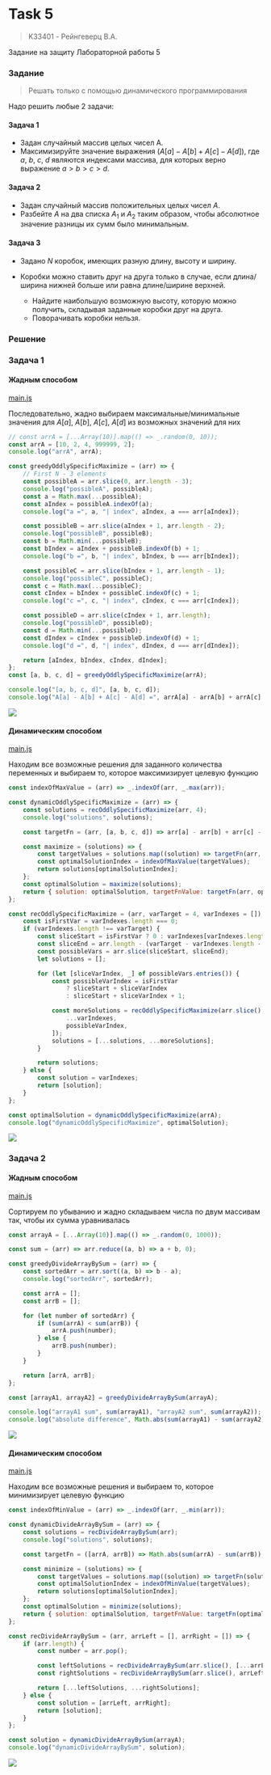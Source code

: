 # Task 5
> K33401 - Рейнгеверц В.А.

Задание на защиту Лабораторной работы 5

### Задание
> Решать только с помощью динамического программирования


Надо решить любые 2 задачи:

#### Задача 1

- Задан случайный массив целых чисел A. 
- Максимизируйте значение выражения $\left(A[a] - A[b] + A[c] - A[d]\right)$, где $a$, $b$, $c$, $d$ являются индексами массива, для которых верно выражение $a > b > c > d$.

#### Задача 2

- Задан случайный массив положительных целых чисел $А$. 
- Разбейте $А$ на два списка $А_1$ и $А_2$ таким образом, чтобы абсолютное значение разницы их сумм было минимальным.

#### Задача 3

- Задано $N$ коробок, имеющих разную длину, высоту и ширину.

- Коробки можно ставить друг на друга только в случае, если длина/ширина нижней больше или равна длине/ширине верхней. 
  - Найдите наибольшую возможную высоту, которую можно получить, складывая заданные коробки друг на друга. 
  - Поворачивать коробки нельзя.


### Решение

### Задача 1

#### Жадным способом


[main.js](main.js#L8)

Последовательно, жадно выбираем максимальные/минимальные значения для $A[a]$, $A[b]$, $A[c]$, $A[d]$ из возможных значений для них

```js
// const arrA = [...Array(10)].map(() => _.random(0, 10));
const arrA = [10, 2, 4, 999999, 2];
console.log("arrA", arrA);

const greedyOddlySpecificMaximize = (arr) => {
    // First N - 3 elements
    const possibleA = arr.slice(0, arr.length - 3);
    console.log("possibleA", possibleA);
    const a = Math.max(...possibleA);
    const aIndex = possibleA.indexOf(a);
    console.log("a =", a, "| index", aIndex, a === arr[aIndex]);

    const possibleB = arr.slice(aIndex + 1, arr.length - 2);
    console.log("possibleB", possibleB);
    const b = Math.min(...possibleB);
    const bIndex = aIndex + possibleB.indexOf(b) + 1;
    console.log("b =", b, "| index", bIndex, b === arr[bIndex]);

    const possibleC = arr.slice(bIndex + 1, arr.length - 1);
    console.log("possibleC", possibleC);
    const c = Math.max(...possibleC);
    const cIndex = bIndex + possibleC.indexOf(c) + 1;
    console.log("c =", c, "| index", cIndex, c === arr[cIndex]);

    const possibleD = arr.slice(cIndex + 1, arr.length);
    console.log("possibleD", possibleD);
    const d = Math.min(...possibleD);
    const dIndex = cIndex + possibleD.indexOf(d) + 1;
    console.log("d =", d, "| index", dIndex, d === arr[dIndex]);

    return [aIndex, bIndex, cIndex, dIndex];
};
const [a, b, c, d] = greedyOddlySpecificMaximize(arrA);

console.log("[a, b, c, d]", [a, b, c, d]);
console.log("A[a] - A[b] + A[c] - A[d] =", arrA[a] - arrA[b] + arrA[c] - arrA[d]);
```


![](https://i.imgur.com/WmdCIss.png)

#### Динамическим способом

[main.js](main.js#L46)

Находим все возможные решения для заданного количества переменных и выбираем то, которое максимизирует целевую функцию


```js
const indexOfMaxValue = (arr) => _.indexOf(arr, _.max(arr));

const dynamicOddlySpecificMaximize = (arr) => {
    const solutions = recOddlySpecificMaximize(arr, 4);
    console.log("solutions", solutions);

    const targetFn = (arr, [a, b, c, d]) => arr[a] - arr[b] + arr[c] - arr[d];

    const maximize = (solutions) => {
        const targetValues = solutions.map((solution) => targetFn(arr, solution));
        const optimalSolutionIndex = indexOfMaxValue(targetValues);
        return solutions[optimalSolutionIndex];
    };
    const optimalSolution = maximize(solutions);
    return { solution: optimalSolution, targetFnValue: targetFn(arr, optimalSolution) };
};

const recOddlySpecificMaximize = (arr, varTarget = 4, varIndexes = []) => {
    const isFirstVar = varIndexes.length === 0;
    if (varIndexes.length !== varTarget) {
        const sliceStart = isFirstVar ? 0 : varIndexes[varIndexes.length - 1];
        const sliceEnd = arr.length - (varTarget - varIndexes.length - 1);
        const possibleVars = arr.slice(sliceStart, sliceEnd);
        let solutions = [];

        for (let [sliceVarIndex, _] of possibleVars.entries()) {
            const possibleVarIndex = isFirstVar
                ? sliceStart + sliceVarIndex
                : sliceStart + sliceVarIndex + 1;

            const moreSolutions = recOddlySpecificMaximize(arr.slice(), varTarget, [
                ...varIndexes,
                possibleVarIndex,
            ]);
            solutions = [...solutions, ...moreSolutions];
        }

        return solutions;
    } else {
        const solution = varIndexes;
        return [solution];
    }
};

const optimalSolution = dynamicOddlySpecificMaximize(arrA);
console.log("dynamicOddlySpecificMaximize", optimalSolution);
```

![](https://i.imgur.com/P5gHr8B.png)

### Задача 2


#### Жадным способом

[main.js](main.js#L99)


Сортируем по убыванию и жадно складываем числа по двум массивам так, чтобы их сумма уравнивалась

```js
const arrayA = [...Array(10)].map(() => _.random(0, 1000));

const sum = (arr) => arr.reduce((a, b) => a + b, 0);

const greedyDivideArrayBySum = (arr) => {
    const sortedArr = arr.sort((a, b) => b - a);
    console.log("sortedArr", sortedArr);

    const arrA = [];
    const arrB = [];

    for (let number of sortedArr) {
        if (sum(arrA) < sum(arrB)) {
            arrA.push(number);
        } else {
            arrB.push(number);
        }
    }

    return [arrA, arrB];
};

const [arrayA1, arrayA2] = greedyDivideArrayBySum(arrayA);

console.log("arrayA1 sum", sum(arrayA1), "arrayA2 sum", sum(arrayA2));
console.log("absolute difference", Math.abs(sum(arrayA1) - sum(arrayA2)));
```

![](https://i.imgur.com/6twA3Df.png)


#### Динамическим способом

[main.js](main.js#L129)

Находим все возможные решения и выбираем то, которое минимизирует целевую функцию

```js
const indexOfMinValue = (arr) => _.indexOf(arr, _.min(arr));

const dynamicDivideArrayBySum = (arr) => {
    const solutions = recDivideArrayBySum(arr);
    console.log("solutions", solutions);

    const targetFn = ([arrA, arrB]) => Math.abs(sum(arrA) - sum(arrB));

    const minimize = (solutions) => {
        const targetValues = solutions.map((solution) => targetFn(solution));
        const optimalSolutionIndex = indexOfMinValue(targetValues);
        return solutions[optimalSolutionIndex];
    };
    const optimalSolution = minimize(solutions);
    return { solution: optimalSolution, targetFnValue: targetFn(optimalSolution) };
};

const recDivideArrayBySum = (arr, arrLeft = [], arrRight = []) => {
    if (arr.length) {
        const number = arr.pop();

        const leftSolutions = recDivideArrayBySum(arr.slice(), [...arrLeft, number], arrRight);
        const rightSolutions = recDivideArrayBySum(arr.slice(), arrLeft, [...arrRight, number]);

        return [...leftSolutions, ...rightSolutions];
    } else {
        const solution = [arrLeft, arrRight];
        return [solution];
    }
};

const solution = dynamicDivideArrayBySum(arrayA);
console.log("dynamicDivideArrayBySum", solution);
```

![](https://i.imgur.com/gvyML5t.png)

